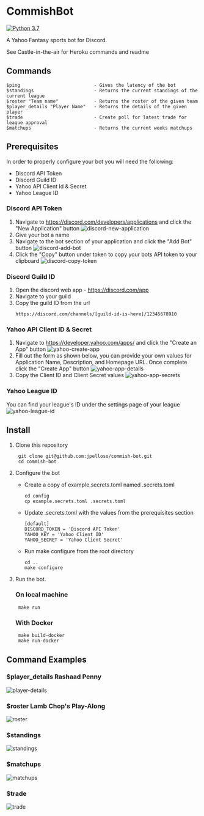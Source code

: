 # CommishBot
[![Python 3.7](https://img.shields.io/badge/python-3.7-blue.svg)](https://www.python.org/downloads/release/python-360/)

A Yahoo Fantasy sports bot for Discord.

See Castle-in-the-air for Heroku commands and readme

## Commands
    $ping                           - Gives the latency of the bot
    $standings                      - Returns the current standings of the current league
    $roster "Team name"             - Returns the roster of the given team
    $player_details "Player Name"   - Returns the details of the given player
    $trade                          - Create poll for latest trade for league approval
    $matchups                       - Returns the current weeks matchups

## Prerequisites

In order to properly configure your bot you will need the following:

* Discord API Token
* Discord Guild ID
* Yahoo API Client Id & Secret
* Yahoo League ID

### Discord API Token

1. Navigate to https://discord.com/developers/applications and click the "New Application" button
   ![discord-new-application](/assests/discord-new-application.png)
2. Give your bot a name
3. Navigate to the bot section of your application and click the "Add Bot" button
   ![discord-add-bot](/assests/discord-add-bot.png)
4. Click the "Copy" button under token to copy your bots API token to your clipboard
   ![discord-copy-token](/assests/discord-copy-token.png)

### Discord Guild ID
1. Open the discord web app  - https://discord.com/app
2. Navigate to your guild
3. Copy the guild ID from the url
   ``` 
   https://discord.com/channels/[guild-id-is-here]/12345678910
   ```

### Yahoo API Client ID & Secret

1. Navigate to https://developer.yahoo.com/apps/ and click the "Create an App" button
   ![yahoo-create-app](/assests/yahoo-create-app.png)
2. Fill out the form as shown below, you can provide your own values for Application Name,  Description, and Homepage URL. Once complete click the "Create App" button
   ![yahoo-app-details](/assests/yahoo-app-details.png)
3. Copy the Client ID and Client Secret values
   ![yahoo-app-secrets](/assests/yahoo-app-secrets.png) 

### Yahoo League ID

You can find your league's ID under the settings page of your league
![yahoo-league-id](/assests/yahoo-league-id.png)

## Install

1. Clone this repository 

        git clone git@github.com:jpelloso/commish-bot.git
        cd commish-bot

2. Configure the bot

   * Create a copy of example.secrets.toml named .secrets.toml
      ```
      cd config
      cp example.secrets.toml .secrets.toml
      ```
   * Update .secrets.toml with the values from the prerequisites section
      ```
      [default]
      DISCORD_TOKEN = 'Discord API Token'
      YAHOO_KEY = 'Yahoo Client ID'
      YAHOO_SECRET = 'Yahoo Client Secret'
      ```
   * Run make configure from the root directory
      ```
      cd ..
      make configure
      ```

3. Run the bot. 

    ### On local machine
        make run
    ### With Docker
        make build-docker
        make run-docker

## Command Examples

### $player_details Rashaad Penny

![player-details](/assests/player_details.PNG)


### $roster Lamb Chop's Play-Along

![roster](/assests/roster.PNG)


### $standings

![standings](/assests/standings.PNG)


### $matchups

![matchups](/assests/matchups.PNG)


### $trade

![trade](/assests/trade.PNG)

